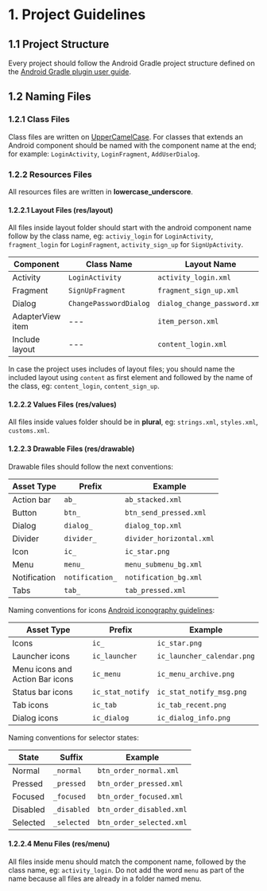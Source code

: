 # 1. Project Guidelines

## 1.1 Project Structure
Every project should follow the Android Gradle project structure defined on the [Android Gradle plugin user guide](http://tools.android.com/tech-docs/new-build-system/user-guide#TOC-Project-Structure).

## 1.2 Naming Files

### 1.2.1 Class Files
Class files are written on [UpperCamelCase](http://en.wikipedia.org/wiki/CamelCase).
For classes that extends an Android component should be named with the component name at the end; for example: `LoginActivity`, `LoginFragment`, `AddUserDialog`.

### 1.2.2 Resources Files
All resources files are written in __lowercase_underscore__.

#### 1.2.2.1 Layout Files (res/layout)
All files inside layout folder should start with the android component name follow by the class name, eg: `activiy_login` for `LoginActivity`, `fragment_login` for `LoginFragment`, `activity_sign_up` for `SignUpActivity`.

| Component        | Class Name             | Layout Name                   |
| ---------------- | ---------------------- | ----------------------------- |
| Activity         | `LoginActivity`  	    | `activity_login.xml`   	    |
| Fragment         | `SignUpFragment`       | `fragment_sign_up.xml`        |
| Dialog           | `ChangePasswordDialog` | `dialog_change_password.xml`  |
| AdapterView item | ---                    | `item_person.xml`             |
| Include layout   | ---                    | `content_login.xml`           |

In case the project uses includes of layout files; you should name the included layout using `content` as first element and followed by the name of the class, eg: `content_login`, `content_sign_up`.

#### 1.2.2.2 Values Files (res/values)
All files inside values folder should be in __plural__, eg: `strings.xml`, `styles.xml`, `customs.xml`.

#### 1.2.2.3 Drawable Files (res/drawable)
Drawable files should follow the next conventions:

| Asset Type   | Prefix            |		Example          |
|--------------| ------------------|-----------------------------|
| Action bar   | `ab_`             | `ab_stacked.xml`            |
| Button       | `btn_`	           | `btn_send_pressed.xml`      |
| Dialog       | `dialog_`         | `dialog_top.xml`            |
| Divider      | `divider_`        | `divider_horizontal.xml`    |
| Icon         | `ic_`	           | `ic_star.png`               |
| Menu         | `menu_	`          | `menu_submenu_bg.xml`       |
| Notification | `notification_`   | `notification_bg.xml`	 |
| Tabs         | `tab_`            | `tab_pressed.xml`           |

Naming conventions for icons [Android iconography guidelines](http://developer.android.com/design/style/iconography.html):

| Asset Type                      | Prefix             | Example                      |
| --------------------------------| ----------------   | ---------------------------- |
| Icons                           | `ic_`              | `ic_star.png`                |
| Launcher icons                  | `ic_launcher`      | `ic_launcher_calendar.png`   |
| Menu icons and Action Bar icons | `ic_menu`          | `ic_menu_archive.png`        |
| Status bar icons                | `ic_stat_notify`   | `ic_stat_notify_msg.png`     |
| Tab icons                       | `ic_tab`           | `ic_tab_recent.png`          |
| Dialog icons                    | `ic_dialog`        | `ic_dialog_info.png`         |

Naming conventions for selector states:

| State	       | Suffix          | Example                     |
|--------------|-----------------|-----------------------------|
| Normal       | `_normal`       | `btn_order_normal.xml`      |
| Pressed      | `_pressed`      | `btn_order_pressed.xml`     |
| Focused      | `_focused`      | `btn_order_focused.xml`     |
| Disabled     | `_disabled`     | `btn_order_disabled.xml`    |
| Selected     | `_selected`     | `btn_order_selected.xml`    |



#### 1.2.2.4 Menu Files (res/menu)
All files inside menu should match the component name, followed by the class name, eg: `activity_login`.
Do not add the word `menu` as part of the name because all files are already in a folder named menu.

